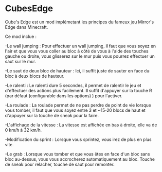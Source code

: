 CubesEdge
=========

Cube's Edge est un mod implémetant les principes du fameux jeu Mirror's Edge dans Minecraft.

Ce mod inclue :

-Le wall jumping :
	Pour effectuer un wall jumping, il faut que vous soyez en l'air et que vous vous coller au bloc à côté de vous à l'aide des touches gauche ou droite, vous glisserez sur le mur puis vous pourrez effectuer un saut sur le mur.
	
-Le saut de deux bloc de hauteur :
	Ici, il suffit juste de sauter en face du bloc à deux blocs de hauteur.
	
-Le ralenti :
	Le ralenti dure 5 secondes, il permet de ralentir le jeu et d'effectuer des actions plus facilement. Il suffit d'appuyer sur la touche R (par défaut (configurable dans les options) ) pour l'activer.
	
-La roulade :
	La roulade permet de ne pas perdre de point de vie lorsque vous tomber, il faut que vous soyez entre 3 et ~15-20 blocs de haut et d'appuyer sur la touche de sneak pour la faire.

-L'affichage de la vitesse :
	La vitesse est affichée en bas à droite, elle va de 0 km/h à 32 km/h.
	
-Modification du sprint :
	Lorsque vous sprintez, vous irez de plus en plus vite.

-Le grab :
	Lorsque vous tomber et que vous êtes en face d'un bloc sans bloc au-dessus, vous vous accrocherez automatiquement au bloc. Touche de sneak pour relacher, touche de saut pour remonter.